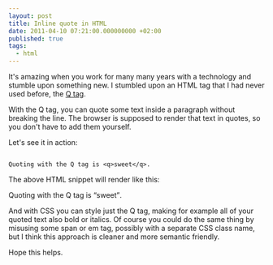 ```yaml
---
layout: post
title: Inline quote in HTML
date: 2011-04-10 07:21:00.000000000 +02:00
published: true
tags:
  - html
---
```


It's amazing when you work for many many years with a technology and stumble
upon something new. I stumbled upon an HTML tag that I had never used before,
the
<a href="http://www.w3.org/TR/html401/struct/text.html#h-9.2.2" target="_blank">Q
tag</a>.

With the Q tag, you can quote some text inside a paragraph without breaking the
line. The browser is supposed to render that text in quotes, so you don't have
to add them yourself.

Let's see it in action:

```

Quoting with the Q tag is <q>sweet</q>.
```

The above HTML snippet will render like this:

Quoting with the Q tag is <q>sweet</q>.

And with CSS you can style just the Q tag, making for example all of your quoted
text also bold or italics. Of course you could do the same thing by misusing
some span or em tag, possibly with a separate CSS class name, but I think this
approach is cleaner and more semantic friendly.

Hope this helps.
